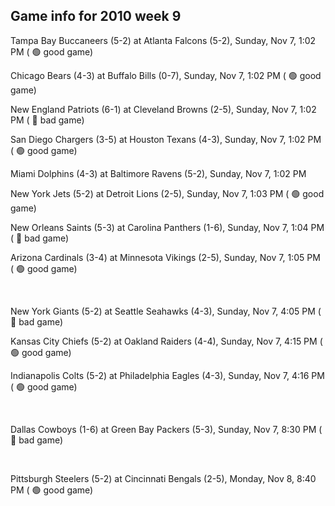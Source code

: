 ## Game info for 2010 week 9
Tampa Bay Buccaneers (5-2) at Atlanta Falcons (5-2), Sunday, Nov 7, 1:02 PM (	:green_circle: good game)

Chicago Bears (4-3) at Buffalo Bills (0-7), Sunday, Nov 7, 1:02 PM (	:green_circle: good game)

New England Patriots (6-1) at Cleveland Browns (2-5), Sunday, Nov 7, 1:02 PM (	:red_circle: bad game)

San Diego Chargers (3-5) at Houston Texans (4-3), Sunday, Nov 7, 1:02 PM (	:green_circle: good game)

Miami Dolphins (4-3) at Baltimore Ravens (5-2), Sunday, Nov 7, 1:02 PM

New York Jets (5-2) at Detroit Lions (2-5), Sunday, Nov 7, 1:03 PM (	:green_circle: good game)

New Orleans Saints (5-3) at Carolina Panthers (1-6), Sunday, Nov 7, 1:04 PM (	:red_circle: bad game)

Arizona Cardinals (3-4) at Minnesota Vikings (2-5), Sunday, Nov 7, 1:05 PM (	:green_circle: good game)


<br/>

New York Giants (5-2) at Seattle Seahawks (4-3), Sunday, Nov 7, 4:05 PM (	:red_circle: bad game)

Kansas City Chiefs (5-2) at Oakland Raiders (4-4), Sunday, Nov 7, 4:15 PM (	:green_circle: good game)

Indianapolis Colts (5-2) at Philadelphia Eagles (4-3), Sunday, Nov 7, 4:16 PM (	:green_circle: good game)


<br/>

Dallas Cowboys (1-6) at Green Bay Packers (5-3), Sunday, Nov 7, 8:30 PM (	:red_circle: bad game)


<br/>

Pittsburgh Steelers (5-2) at Cincinnati Bengals (2-5), Monday, Nov 8, 8:40 PM (	:green_circle: good game)

